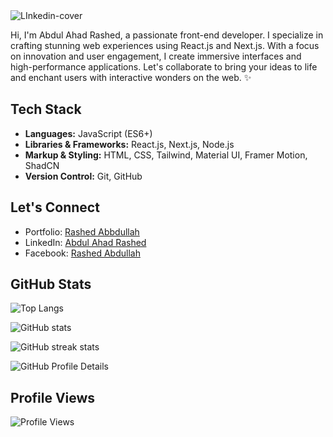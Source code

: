 <img src="https://i.ibb.co/Km0Mc6T/LInkedin-cover.jpg" alt="LInkedin-cover" border="0">

Hi, I'm Abdul Ahad Rashed, a passionate front-end developer.
I specialize in crafting stunning web experiences using React.js and Next.js. With a focus on innovation and user engagement, I create immersive interfaces and high-performance applications.
Let's collaborate to bring your ideas to life and enchant users with interactive wonders on the web. ✨

## Tech Stack

- **Languages:** JavaScript (ES6+)
- **Libraries & Frameworks:** React.js, Next.js, Node.js
- **Markup & Styling:** HTML, CSS, Tailwind, Material UI, Framer Motion, ShadCN
- **Version Control:** Git, GitHub


## Let's Connect
- Portfolio: [Rashed Abbdullah](https://rashedabdullah.com)
- LinkedIn: [Abdul Ahad Rashed](https://www.linkedin.com/in/rashed4abdullah/)
- Facebook: [Rashed Abdullah](https://www.facebook.com/Rashed4Abdullah)

## GitHub Stats

![Top Langs](https://github-readme-stats.vercel.app/api/top-langs/?username=RashedAbdullah&hide_border=true&theme=algolia)

![GitHub stats](https://github-readme-stats.vercel.app/api?username=RashedAbdullah&show_icons=true&hide_border=true&theme=algolia)  

![GitHub streak stats](https://github-readme-streak-stats.herokuapp.com/?user=RashedAbdullah&theme=tokyonight)  

![GitHub Profile Details](http://github-profile-summary-cards.vercel.app/api/cards/profile-details?username=RashedAbdullah&theme=algolia)  
## Profile Views

![Profile Views](https://komarev.com/ghpvc/?username=RashedAbdullah&color=blue&label=Profile+Views)
